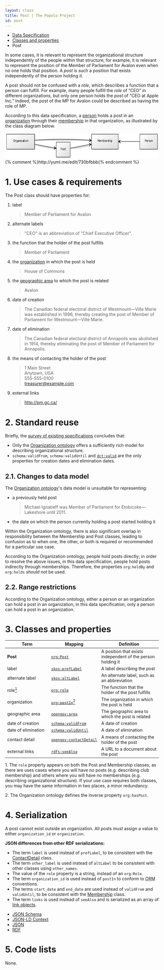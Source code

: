 ```yaml
---
layout: class
title: Post | The Popolo Project
id: post
---
```


<ul class="breadcrumb">
  <li><a href="/specs/">Data Specification</a></li>
  <li><a href="/specs/#classes-and-properties">Classes and properties</a></li>
  <li class="active">Post</li>
</ul>

In some cases, it is relevant to represent the organizational structure independently of the people within that structure; for example, it is relevant to represent the position of the Member of Parliament for Avalon even when no one holds that position. A *post* is such a position that exists independently of the person holding it.

A post should not be confused with a *role*, which describes a function that a person can fulfill. For example, many people fulfill the *role* of “CEO” in different organizations, but only one person holds the *post* of “CEO at Apple Inc.” Indeed, the post of the MP for Avalon could be described as having the role of MP.

According to this data specification, a [person](/specs/person.html) holds a post in an [organization](/specs/organization.html) through their [membership](/specs/membership.html) in that organization, as illustrated by the class diagram below.

<img src="/img/diagram.png" width="687" height="84" alt="UML diagram">
{% comment %}http://yuml.me/edit/730bfbbb{% endcomment %}

<h1 id="use-cases-and-requirements">1. Use cases &amp; requirements</h1>

The Post class should have properties for:

1. label

    >Member of Parliament for Avalon

1. alternate labels

    >"CEO" is an abbreviation of "Chief Executive Officer".

1. the function that the holder of the post fulfills

    >Member of Parliament

1. the [organization](/specs/organization.html) in which the post is held

    >House of Commons

1. the [geographic area](/specs/area.html) to which the post is related

    >Avalon

1. date of creation

    >The Canadian federal electoral district of Westmount—Ville Marie was established in 1996, thereby creating the post of Member of Parliament for Westmount—Ville Marie.

1. date of elimination

    >The Canadian federal electoral district of Annapolis was abolished in 1914, thereby eliminating the post of Member of Parliament for Annapolis.

1. the means of contacting the holder of the post

    >1 Main Street  
    Anytown, USA  
    555-555-0100  
    treasurer@example.com

1. external links

    >http://pm.gc.ca/

<h1 id="standard-reuse">2. Standard reuse</h1>

Briefly, the [survey of existing specifications](/appendices/survey.html) concludes that:

* Only the [Organization ontology](http://www.w3.org/TR/vocab-org/) offers a sufficiently rich model for describing organizational structure.
* `schema:validFrom`, `schema:validUntil` and [`dct:valid`](http://dublincore.org/documents/dcmi-terms/#terms-valid) are the only properties for creation dates and elimination dates.

## 2.1. Changes to data model

The [Organization ontology](http://www.w3.org/TR/vocab-org/)'s data model is unsuitable for representing:

* a previously held post

    >Michael Ignatieff was Member of Parliament for Etobicoke—Lakeshore until 2011.

* the date on which the person currently holding a post started holding it

Within the Organization ontology, there is also significant overlap in responsibility between the Membership and Post classes, leading to confusion as to when one, the other, or both is required or recommended for a particular use case.

According to the Organization ontology, people hold posts directly; in order to resolve the above issues, in this data specification, people hold posts indirectly through memberships. Therefore, the properties `org:heldBy` and `org:holds` <em class="rfc2119">should not</em> be used.

## 2.2. Range restrictions

According to the Organization ontology, either a person or an organization can hold a post in an organization; in this data specification, only a person can hold a post in an organization.

<h1 id="classes-and-properties">3. Classes and properties</h1>

<table>
  <thead>
    <tr>
      <th width="130">Term</th>
      <th>Mapping</th>
      <th>Definition</th>
    </tr>
  </thead>
  <tbody>
    <tr id="org:Post">
      <td><strong>Post</strong></td>
      <td><code><a href="http://www.w3.org/TR/vocab-org/#org:Post" title="http://www.w3.org/ns/org#Post">org:Post</a></code></td>
      <td>A position that exists independent of the person holding it</td>
    </tr>
    <tr id="skos:prefLabel">
      <td>label</td>
      <td><code><a href="http://www.w3.org/TR/skos-reference/#labels" title="http://www.w3.org/2004/02/skos/core#prefLabel">skos:prefLabel</a></code></td>
      <td>A label describing the post</td>
    </tr>
    <tr id="skos:altLabel">
      <td>alternate label</td>
      <td><code><a href="http://www.w3.org/TR/skos-reference/#labels" title="http://www.w3.org/2004/02/skos/core#altLabel">skos:altLabel</a></code></td>
      <td>An alternate label, such as an abbreviation</td>
    </tr>
    <tr id="org:role">
      <td>role<a href="#note1"><sup>1</sup></a></td>
      <td><code><a href="http://www.w3.org/TR/vocab-org/#org:role" title="http://www.w3.org/ns/org#role">org:role</a></code></td>
      <td>The function that the holder of the post fulfills</td>
    </tr>
    <tr id="org:postIn">
      <td>organization</td>
      <td><code><a href="http://www.w3.org/TR/vocab-org/#org:postIn" title="http://www.w3.org/ns/org#postIn">org:postIn</a></code><a href="#note2"><sup>2</sup></a></td>
      <td>The organization in which the post is held</td>
    </tr>
    <tr id="opengov:area">
      <td>geographic area</td>
      <td><code><a href="#" title="http://www.w3.org/ns/opengov#area">opengov:area</a></code></td>
      <td>The geographic area to which the post is related</td>
    </tr>
    <tr id="schema:validFrom">
      <td>date of creation</td>
      <td><code><a href="http://schema.org/validFrom" title="http://schema.org/validFrom">schema:validFrom</a></code></td>
      <td>A date of creation</td>
    </tr>
    <tr id="schema:validUntil">
      <td>date of elimination</td>
      <td><code><a href="http://schema.org/validUntil" title="http://schema.org/validUntil">schema:validUntil</a></code></td>
      <td>A date of elimination</td>
    </tr>
    <tr id="opengov:contactDetail">
      <td>contact detail</td>
      <td><code><a href="#" title="http://www.w3.org/ns/opengov#contactDetail">opengov:contactDetail</a></code></td>
      <td>A means of contacting the holder of the post</td>
    </tr>
    <tr id="rdfs:seeAlso">
      <td>external links</td>
      <td><code><a href="http://www.w3.org/TR/rdf-schema/#ch_seealso" title="http://www.w3.org/2000/01/rdf-schema#seeAlso">rdfs:seeAlso</a></code></td>
      <td>A URL to a document about the post</td>
    </tr>
  </tbody>
</table>

<p class="note" id="note1">1. The <code>role</code> property appears on both the Post and Membership classes, as there are uses cases where you will have no posts (e.g. describing club membership) and others where you will have no memberships (e.g. describing organizational structure). If your use case requires both classes, you may have the same information in two places, a minor redundancy.</p>
<p class="note" id="note2">2. The Organization ontology defines the inverse property <code>org:hasPost</code>.</p>

<h1 id="serialization">4. Serialization</h1>

A post cannot exist outside an organization. All posts <em class="rfc2119">must</em> assign a value to either `organization_id` or `organization`.

**JSON differences from other RDF serializations:**

* The term `label` is used instead of `prefLabel`, to be consistent with the [ContactDetail](/specs/contact-detail.html) class.
* The term `other_label` is used instead of `altLabel` to be consistent with other classes using `other_names`.
* The value of the `role` property is a string, instead of an `org:Role`.
* The term `organization_id` is used instead of `postIn` to conform to <abbr title="object-relational mapper">ORM</abbr> conventions.
* The terms `start_date` and `end_date` are used instead of `validFrom` and `validUntil`, to be consistent with the [Membership](/specs/membership.html) class.
* The term `links` is used instead of `seeAlso` and is serialized as an array of [link objects](/specs/#link).

<ul class="nav nav-tabs no-js">
  <li><a href="#post-schema">JSON Schema</a></li>
  <li><a href="#post-context">JSON-LD Context</a></li>
  <li class="active"><a href="#post-json">JSON</a></li>
  <li><a href="#post-rdf">RDF</a></li>
</ul>

<div class="tab-content no-js">
  <div class="tab-pane" id="post-schema" data-url="/schemas/post.json"></div>
  <div class="tab-pane" id="post-context" data-url="/contexts/post.jsonld"></div>
  <div class="tab-pane active" id="post-json" data-url="/examples/post.json"></div>
  <div class="tab-pane" id="post-rdf" data-url="/examples/post.ttl"></div>
</div>

<h1 id="code-lists">5. Code lists</h1>

None.
